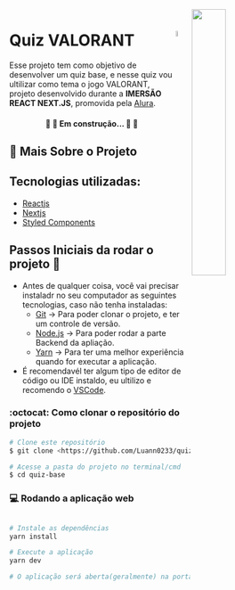 <a href="https://gifer.com/en/Dtf">
  <img align="right" src="https://i.pinimg.com/originals/71/a8/3d/71a83d8508e92357571b3ced8ebbf17a.gif" width=35% height=35% />
</a>

#  <img align="right" src="https://preview.redd.it/pq2si1uks8t41.png?width=512&format=png&auto=webp&s=a86b0d7a2620b6f0d404e191d37d75f895996c23" width=5% height=5% /> Quiz VALORANT 
Esse projeto tem como objetivo de desenvolver um quiz base, e nesse quiz vou ultilizar como tema o jogo VALORANT, projeto desenvolvido durante a **IMERSÃO REACT NEXT.JS**, promovida pela [Alura](https://www.alura.com.br).

<h4 align="center"> 
	🚧 👷 Em construção... 👷 🚧
</h4>

## 💬 Mais Sobre o Projeto

## Tecnologias utilizadas:

* [Reactjs](https://pt-br.reactjs.org)
* [Nextjs](https://nextjs.org)
* [Styled Components](https://styled-components.com/)


## Passos Iniciais da rodar o projeto 🚀

- Antes de qualquer coisa, você vai precisar instaladr no seu computador as seguintes tecnologias, caso não tenha instaladas: 
	* [Git](https://git-scm.com) -> Para poder clonar o projeto, e ter um controle de versão.
	* [Node.js](https://nodejs.org/en/) -> Para poder rodar a parte Backend da apliação.
	* [Yarn](https://yarnpkg.com/) -> Para ter uma melhor experiência quando for executar a aplicação.
- É recomendavél ter algum tipo de editor de código ou IDE instaldo, eu ultilizo e recomendo o [VSCode](https://code.visualstudio.com/).


### :octocat: Como clonar o repositório do projeto

```bash
# Clone este repositório
$ git clone <https://github.com/Luann0233/quiz-base>

# Acesse a pasta do projeto no terminal/cmd
$ cd quiz-base

```

### 💻 Rodando a aplicação web
```bash

# Instale as dependências
yarn install

# Execute a aplicação 
yarn dev

# O aplicação será aberta(geralmente) na porta:3000 - acesse <http://localhost:3000>
```

